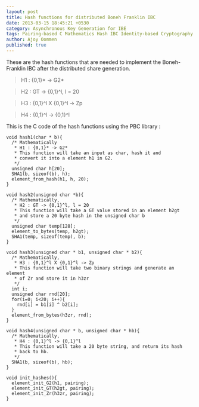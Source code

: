 ```yaml
---
layout: post
title: Hash functions for distributed Boneh Franklin IBC
date: 2013-03-15 18:45:21 +0530
category: Asynchronous Key Generation for IBE
tags: Pairing-based C Mathematics Hash IBC Identity-based Cryptography Franklin Key Boneh function Generation Distributed
author: Ajoy Oommen
published: true
---
```

These are the hash functions that are needed to implement the Boneh-Franklin IBC after the distributed share generation.

> H1 : {0,1}* -> G2*

> H2 : GT -> {0,1}^l, l = 20

> H3 : {0,1}^l X {0,1}^l -> Zp

> H4 : {0,1}^l -> {0,1}^l

This is the C code of the hash functions using the PBC library :

    void hash1(char * b){
      /* Mathematically
       * H1 : {0,1}* -> G2*
       * This function will take an input as char, hash it and
       * convert it into a element h1 in G2.
       */
      unsigned char h[20];
      SHA1(b, sizeof(b), h);
      element_from_hash(h1, h, 20);
    }
     
    void hash2(unsigned char *b){
      /* Mathematically,
       * H2 : GT -> {0,1}^l, l = 20
       * This function will take a GT value stored in an element h2gt
       * and store a 20 byte hash in the unsigned char b
       */
      unsigned char temp[128];
      element_to_bytes(temp, h2gt);
      SHA1(temp, sizeof(temp), b);
    }
     
    void hash3(unsigned char * b1, unsigned char * b2){
      /* Mathematically,
       * H3 : {0,1}^l X {0,1}^l -> Zp
       * This function will take two binary strings and generate an element
       * of Zr and store it in h3zr
       */
      int i;
      unsigned char rnd[20];
      for(i=0; i<20; i++){
        rnd[i] = b1[i] ^ b2[i];
      }
      element_from_bytes(h3zr, rnd);
    }
     
    void hash4(unsigned char * b, unsigned char * hb){
      /* Mathematically,
       * H4 : {0,1}^l -> {0,1}^l
       * This function will take a 20 byte string, and return its hash
       * back to hb.
       */
      SHA1(b, sizeof(b), hb);
    }
     
    void init_hashes(){
      element_init_G2(h1, pairing);
      element_init_GT(h2gt, pairing);
      element_init_Zr(h3zr, pairing);
    }